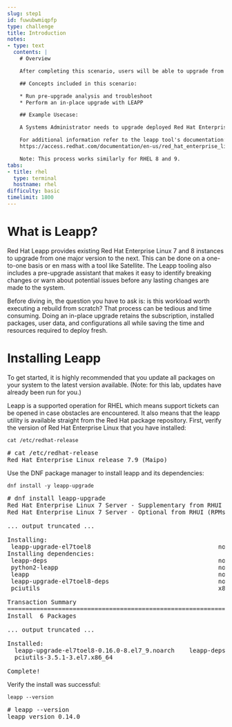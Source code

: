 ```yaml
---
slug: step1
id: fuwubwmiqpfp
type: challenge
title: Introduction
notes:
- type: text
  contents: |
    # Overview

    After completing this scenario, users will be able to upgrade from one major version of Red Hat Enterprise Linux to the next. (Example RHEL 7 to RHEL 8)

    ## Concepts included in this scenario:

    * Run pre-upgrade analysis and troubleshoot
    * Perform an in-place upgrade with LEAPP

    ## Example Usecase:

    A Systems Administrator needs to upgrade deployed Red Hat Enterprise Linux servers from their current version to the next major version to take advantage of a longer lifecycle and new features without needing to perform a clean install.

    For additional information refer to the leapp tool's documentation:
    https://access.redhat.com/documentation/en-us/red_hat_enterprise_linux/8/html-single/upgrading_from_rhel_7_to_rhel_8/index

    Note: This process works similarly for RHEL 8 and 9.
tabs:
- title: rhel
  type: terminal
  hostname: rhel
difficulty: basic
timelimit: 1800
---
```

# What is Leapp?

Red Hat Leapp provides existing Red Hat Enterprise Linux 7 and 8 instances to upgrade from one major version to the next. This can be done on a one-to-one basis or en mass with a tool like Satellite. The Leapp tooling also includes a pre-upgrade assistant that makes it easy to identify breaking changes or warn about potential issues before any lasting changes are made to the system.

Before diving in, the question you have to ask is: is this workload worth executing a rebuild from scratch? That process can be tedious and time consuming. Doing an in-place upgrade retains the subscription, installed packages, user data, and configurations all while saving the time and resources required to deploy fresh.

# Installing Leapp

To get started, it is highly recommended that you update all packages on your system to the latest version available. (Note: for this lab, updates have already been run for you.)

Leapp is a supported operation for RHEL which means support tickets can be opened in case obstacles are encountered. It also means that the leapp utility is available straight from the Red Hat package repository. First, verify the version of Red Hat Enterprise Linux that you have installed:

```
cat /etc/redhat-release
```

<pre class=file>
# cat /etc/redhat-release
Red Hat Enterprise Linux release 7.9 (Maipo)
</pre>

Use the DNF package manager to install leapp and its dependencies:

```
dnf install -y leapp-upgrade
```

<pre class=file>
# dnf install leapp-upgrade
Red Hat Enterprise Linux 7 Server - Supplementary from RHUI (Debug RPMs)                                                                                                           5.5 kB/s | 512  B     00:00
Red Hat Enterprise Linux 7 Server - Optional from RHUI (RPMs)                                                                                                                       62 MB/s |  44 MB     00:00

... output truncated ...

Installing:
 leapp-upgrade-el7toel8                                   noarch                              0.16.0-8.el7_9                                rhui-rhel-7-server-rhui-extras-rpms                              781 k
Installing dependencies:
 leapp-deps                                               noarch                              0.14.0-1.el7_9                                rhui-rhel-7-server-rhui-extras-rpms                              9.9 k
 python2-leapp                                            noarch                              0.14.0-1.el7_9                                rhui-rhel-7-server-rhui-extras-rpms                              168 k
 leapp                                                    noarch                              0.14.0-1.el7_9                                rhui-rhel-7-server-rhui-extras-rpms                               27 k
 leapp-upgrade-el7toel8-deps                              noarch                              0.16.0-8.el7_9                                rhui-rhel-7-server-rhui-extras-rpms                               25 k
 pciutils                                                 x86_64                              3.5.1-3.el7                                   rhui-rhel-7-server-rhui-rpms                                      93 k

Transaction Summary
===================================================================================================================================================================================================================
Install  6 Packages

... output truncated ...

Installed:
  leapp-upgrade-el7toel8-0.16.0-8.el7_9.noarch    leapp-deps-0.14.0-1.el7_9.noarch    python2-leapp-0.14.0-1.el7_9.noarch    leapp-0.14.0-1.el7_9.noarch    leapp-upgrade-el7toel8-deps-0.16.0-8.el7_9.noarch
  pciutils-3.5.1-3.el7.x86_64

Complete!
</pre>

Verify the install was successful:

```
leapp --version
```

<pre class=file>
# leapp --version
leapp version 0.14.0
</pre>